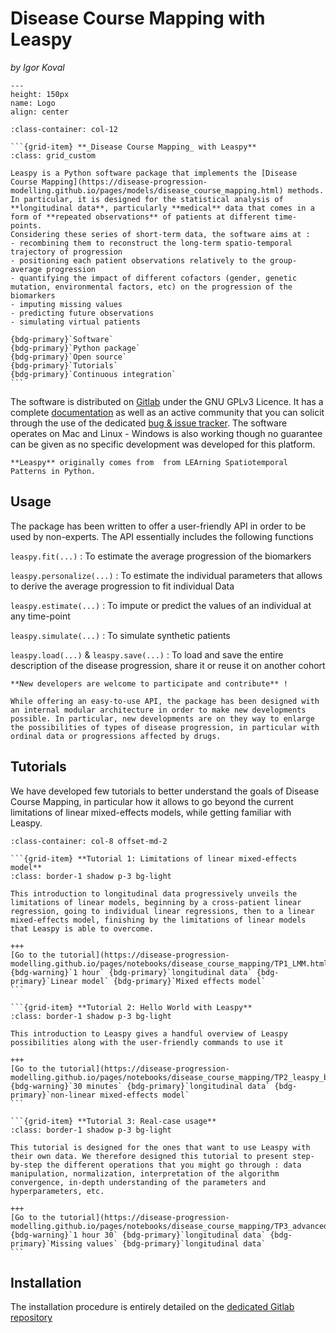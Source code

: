 # Disease Course Mapping with Leaspy
_by Igor Koval_

```{figure} ../../../_static/img/disease_course_mapping/logo.png
---
height: 150px
name: Logo
align: center
```

````{grid} 1 1 1 1
:class-container: col-12

```{grid-item} **_Disease Course Mapping_ with Leaspy**
:class: grid_custom

Leaspy is a Python software package that implements the [Disease Course Mapping](https://disease-progression-modelling.github.io/pages/models/disease_course_mapping.html) methods. In particular, it is designed for the statistical analysis of **longitudinal data**, particularly **medical** data that comes in a form of **repeated observations** of patients at different time-points.
Considering these series of short-term data, the software aims at :
- recombining them to reconstruct the long-term spatio-temporal trajectory of progression
- positioning each patient observations relatively to the group-average progression
- quantifying the impact of different cofactors (gender, genetic mutation, environmental factors, etc) on the progression of the biomarkers
- imputing missing values
- predicting future observations
- simulating virtual patients

{bdg-primary}`Software`
{bdg-primary}`Python package`
{bdg-primary}`Open source`
{bdg-primary}`Tutorials`
{bdg-primary}`Continuous integration`
```
````

The software is distributed on [Gitlab](https://gitlab.com/icm-institute/aramislab/leaspy) under the GNU GPLv3 Licence. It has a complete [documentation](https://leaspy.readthedocs.io/en/latest/) as well as an active community that you can solicit through the use of the dedicated [bug & issue tracker](https://gitlab.com/icm-institute/aramislab/leaspy/-/issues). The software operates on Mac and Linux - Windows is also working though no guarantee can be given as no specific development was developed for this platform.



```{note}
**Leaspy** originally comes from  from LEArning Spatiotemporal Patterns in Python.
```

## **Usage**

The package has been written to offer a user-friendly API in order to be used by non-experts. The API essentially includes the following functions

`leaspy.fit(...)`
: To estimate the average progression of the biomarkers

`leaspy.personalize(...)`
: To estimate the individual parameters that allows to derive the average progression to fit individual Data

`leaspy.estimate(...)`
: To impute or predict the values of an individual at any time-point

`leaspy.simulate(...)`
: To simulate synthetic patients

`leaspy.load(...)` & `leaspy.save(...)`
: To load and save the entire description of the disease progression, share it or reuse it on another cohort


```{tip}
**New developers are welcome to participate and contribute** !

While offering an easy-to-use API, the package has been designed with an internal modular architecture in order to make new developments possible. In particular, new developments are on they way to enlarge the possibilities of types of disease progression, in particular with ordinal data or progressions affected by drugs.
```


## **Tutorials**

We have developed few tutorials to better understand the goals of Disease Course Mapping, in particular how it allows to go beyond the current limitations of linear mixed-effects models, while getting familiar with Leaspy.

````{grid} 1 1 1 1
:class-container: col-8 offset-md-2

```{grid-item} **Tutorial 1: Limitations of linear mixed-effects model**
:class: border-1 shadow p-3 bg-light

This introduction to longitudinal data progressively unveils the limitations of linear models, beginning by a cross-patient linear regression, going to individual linear regressions, then to a linear mixed-effects model, finishing by the limitations of linear models that Leaspy is able to overcome.

+++
[Go to the tutorial](https://disease-progression-modelling.github.io/pages/notebooks/disease_course_mapping/TP1_LMM.html)
{bdg-warning}`1 hour` {bdg-primary}`longitudinal data` {bdg-primary}`Linear model` {bdg-primary}`Mixed effects model`
```

```{grid-item} **Tutorial 2: Hello World with Leaspy**
:class: border-1 shadow p-3 bg-light

This introduction to Leaspy gives a handful overview of Leaspy possibilities along with the user-friendly commands to use it

+++
[Go to the tutorial](https://disease-progression-modelling.github.io/pages/notebooks/disease_course_mapping/TP2_leaspy_beginner.html)
{bdg-warning}`30 minutes` {bdg-primary}`longitudinal data` {bdg-primary}`non-linear mixed-effects model`
```

```{grid-item} **Tutorial 3: Real-case usage**
:class: border-1 shadow p-3 bg-light

This tutorial is designed for the ones that want to use Leaspy with their own data. We therefore designed this tutorial to present step-by-step the different operations that you might go through : data manipulation, normalization, interpretation of the algorithm convergence, in-depth understanding of the parameters and hyperparameters, etc.

+++
[Go to the tutorial](https://disease-progression-modelling.github.io/pages/notebooks/disease_course_mapping/TP3_advanced_leaspy.html)
{bdg-warning}`1 hour 30` {bdg-primary}`longitudinal data` {bdg-primary}`Missing values` {bdg-primary}`longitudinal data`
```
````


## **Installation**

The installation procedure is entirely detailed on the [dedicated Gitlab repository](https://gitlab.com/icm-institute/aramislab/leaspy)
